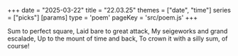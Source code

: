 +++
date = "2025-03-22"
title = "22.03.25"
themes = ["date", "time"]
series = ["picks"]
[params]
  type = 'poem'
  pageKey = 'src/poem.js'
+++

Sum to perfect square,
Laid bare to great attack,
My seigeworks and grand escalade,
Up to the mount of time and back,
To crown it with a silly sum, of course!
